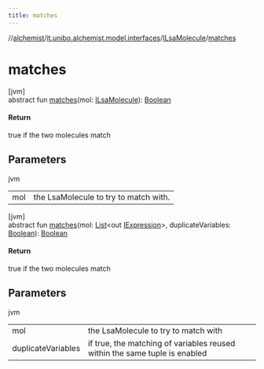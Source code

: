 ```yaml
---
title: matches
---
```

//[alchemist](../../../index.html)/[it.unibo.alchemist.model.interfaces](../index.html)/[ILsaMolecule](index.html)/[matches](matches.html)



# matches



[jvm]\
abstract fun [matches](matches.html)(mol: [ILsaMolecule](index.html)): [Boolean](https://kotlinlang.org/api/latest/jvm/stdlib/kotlin/-boolean/index.html)



#### Return



true if the two molecules match



## Parameters


jvm

| | |
|---|---|
| mol | the LsaMolecule to try to match with. |





[jvm]\
abstract fun [matches](matches.html)(mol: [List](https://docs.oracle.com/javase/8/docs/api/java/util/List.html)<out [IExpression](../../it.unibo.alchemist.expressions.interfaces/-i-expression/index.html)>, duplicateVariables: [Boolean](https://kotlinlang.org/api/latest/jvm/stdlib/kotlin/-boolean/index.html)): [Boolean](https://kotlinlang.org/api/latest/jvm/stdlib/kotlin/-boolean/index.html)



#### Return



true if the two molecules match



## Parameters


jvm

| | |
|---|---|
| mol | the LsaMolecule to try to match with |
| duplicateVariables | if true, the matching of variables reused within the same tuple is enabled |





